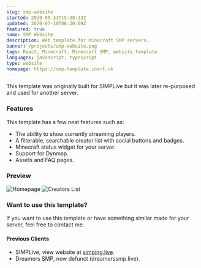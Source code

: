 ```yaml
---
slug: smp-website
started: 2020-05-31T15:38:33Z
updated: 2020-07-10T06:30:09Z
featured: true
name: SMP Website
description: Web template for Minecraft SMP servers.
banner: /projects/smp-website.png
tags: React, Minecraft, Minecraft SMP, website template
languages: javascript, typescript
type: website
homepage: https://smp-template.insrt.uk
---
```


This template was originally built for SIMPLive but it was later re-purposed and used for another server.

### Features

This template has a few neat features such as:
- The ability to show currently streaming players.
- A filterable, searchable creator list with social buttons and badges.
- Minecraft status widget for your server.
- Support for Dynmap.
- Assets and FAQ pages.

### Preview

![Homepage](https://i.imgur.com/uBiPM6x.png)
![Creators List](https://i.imgur.com/Z9J7diw.png)

### Want to use this template?

If you want to use this template or have something similar made for your server, feel free to contact me.

#### Previous Clients

- SIMPLive, view website at [simping.live](https://simping.live).
- Dreamers SMP, now defunct (dreamerssmp.live).
